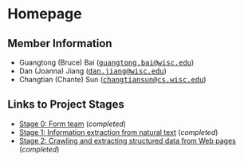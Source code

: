 # Homepage

## Member Information

+ Guangtong (Bruce) Bai (<tt>[guangtong.bai@wisc.edu](mailto:guangtong.bai@wisc.edu)</tt>)
+ Dan (Joanna) Jiang (<tt>[dan.jiang@wisc.edu](mailto:dan.jiang@wisc.edu)</tt>)
+ Changtian (Chante) Sun (<tt>[changtiansun@cs.wisc.edu](mailto:changtiansun@cs.wisc.edu)</tt>)

## Links to Project Stages

+ [Stage 0: Form team]() (*completed*)
+ [Stage 1: Information extraction from natural text](https://gtbai.github.io/CS839-Data-Science/stage1) (*completed*)
+ [Stage 2: Crawling and extracting structured data from Web pages](https://gtbai.github.io/CS839-Data-Science/stage2) (*completed*)
